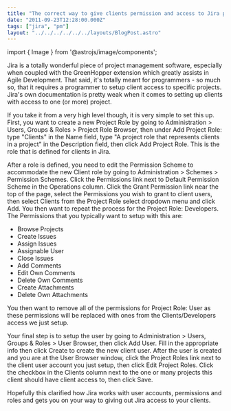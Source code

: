 ```yaml
---
title: "The correct way to give clients permission and access to Jira projects"
date: "2011-09-23T12:28:00.000Z"
tags: ["jira", "pm"]
layout: "../../../../../../layouts/BlogPost.astro"
---
```


import { Image } from '@astrojs/image/components';

Jira is a totally wonderful piece of project management software, especially when coupled with the GreenHopper extension which greatly assists in Agile Development. That said, it's totally meant for programmers - so much so, that it requires a programmer to setup client access to specific projects. Jira's own documentation is pretty weak when it comes to setting up clients with access to one (or more) project.

If you take it from a very high level though, it is very simple to set this up. First, you want to create a new Project Role by going to Administration > Users, Groups & Roles > Project Role Browser, then under Add Project Role: type "Clients" in the Name field, type "A project role that represents clients in a project" in the Description field, then click Add Project Role. This is the role that is defined for clients in Jira.</p><p>After a role is defined, you need to edit the Permission Scheme to accommodate the new Client role by going to Administration > Schemes > Permission Schemes. Click the Permissions link next to Default Permission Scheme in the Operations column. Click the Grant Permission link near the top of the page, select the Permissions you wish to grant to client users, then select Clients from the Project Role select dropdown menu and click Add. You then want to repeat the process for the Project Role: Developers. The Permissions that you typically want to setup with this are:

- Browse Projects
- Create Issues
- Assign Issues
- Assignable User
- Close Issues
- Add Comments
- Edit Own Comments
- Delete Own Comments
- Create Attachments
- Delete Own Attachments

You then want to remove all of the permissions for Project Role: User as these permissions will be replaced with ones from the Clients/Developers access we just setup.

Your final step is to setup the user by going to Administration > Users, Groups & Roles > User Browser, then click Add User. Fill in the appropriate info then click Create to create the new client user. After the user is created and you are at the User Browser window, click the Project Roles link next to the client user account you just setup, then click Edit Project Roles. Click the checkbox in the Clients column next to the one or many projects this client should have client access to, then click Save.

Hopefully this clarified how Jira works with user accounts, permissions and roles and gets you on your way to giving out Jira access to your clients.
